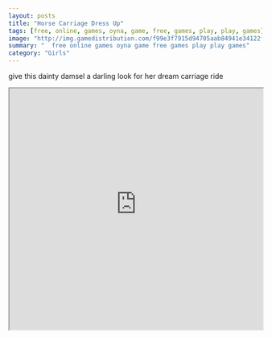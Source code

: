 ```yaml
---
layout: posts
title: "Horse Carriage Dress Up"
tags: [free, online, games, oyna, game, free, games, play, play, games]
image: "http://img.gamedistribution.com/f99e3f7915d94705aab84941e34122fb.jpg"
summary: "  free online games oyna game free games play play games"
category: "Girls"
---
```


give this dainty damsel a darling look for her dream carriage ride

<iframe width="100%" height="480px;" src="http://flash.gamedistribution.com?game=f99e3f7915d94705aab84941e34122fb"></iframe>